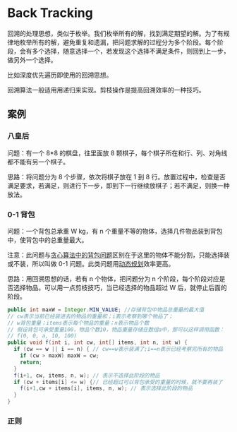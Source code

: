 # Back Tracking

回溯的处理思想，类似于枚举。我们枚举所有的解，找到满足期望的解。为了有规律地枚举所有的解，避免重复和遗漏，把问题求解的过程分为多个阶段。每个阶段，会有多个选择，随意选择一个，若发现这个选择不满足条件，则回到上一步，做另外一个选择。

比如深度优先遍历即使用的回溯思想。

回溯算法一般适用用递归来实现。剪枝操作是提高回溯效率的一种技巧。

## 案例

### 八皇后

问题：有一个 8\*8 的棋盘，往里面放 8 颗棋子，每个棋子所在和行、列、对角线都不能有另一个棋子。

思路：将问题分为 8 个步骤，依次将棋子放在 1 到 8 行。放置过程中，检查是否满足要求，若满足，则进行下一步，即到下一行继续放棋子；若不满足，则换一种放法。

### 0-1 背包

问题：一个背包总承重 W kg，有 n 个重量不等的物体，选择几件物品装到背包中，使背包中的总重量最大。

注意：此问题与[贪心算法中的背包问题](greedy-algorithm.md#bei-bao-wen-ti)区别在于这里的物体不能分割，只能选择装或不装，所以叫做 0-1 问题。此类问题用[动态规划](dynamic-programming.md)效率更高。

思路：用回溯思想的话，若有 n 个物体，把问题分为 n 个阶段，每个阶段对应是否选择物品。可以用一点剪枝技巧，当已经选择的物品超过 W 后，就停止后面的阶段。

```java
public int maxW = Integer.MIN_VALUE; //存储背包中物品总重量的最大值
// cw表示当前已经装进去的物品的重量和；i表示考察到哪个物品了；
// w背包重量；items表示每个物品的重量；n表示物品个数
// 假设背包可承受重量100，物品个数10，物品重量存储在数组a中，那可以这样调用函数：
// f(0, 0, a, 10, 100)
public void f(int i, int cw, int[] items, int n, int w) {
  if (cw == w || i == n) { // cw==w表示装满了;i==n表示已经考察完所有的物品
    if (cw > maxW) maxW = cw;
    return;
  }
  f(i+1, cw, items, n, w); // 表示不选择此阶段的物品
  if (cw + items[i] <= w) {// 已经超过可以背包承受的重量的时候，就不要再装了
    f(i+1,cw + items[i], items, n, w); // 表示选择此阶段的物品
  }
}
```

### 正则

